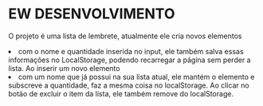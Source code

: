 # EW DESENVOLVIMENTO

O projeto é uma lista de lembrete, atualmente ele cria novos elementos <li> com o nome e quantidade inserida no input, ele também salva essas informações no LocalStorage, podendo recarregar a página sem perder a lista.
Ao inserir um novo elemento <li> com um nome que já possui na sua lista atual, ele mantém o elemento e subscreve a quantidade, faz a mesma coisa no localStorage.
Ao clicar no botão de excluir o item da lista, ele também remove do localStorage.

